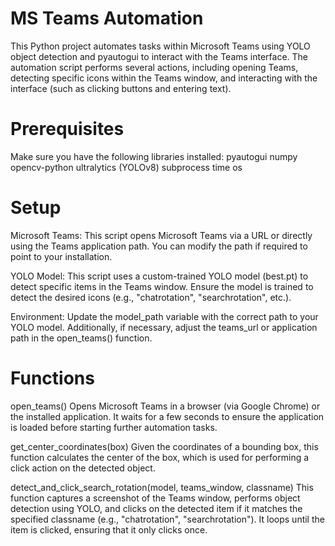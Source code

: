 # MS Teams Automation
This Python project automates tasks within Microsoft Teams using YOLO object detection and pyautogui to interact with the Teams interface. The automation script performs several actions, including opening Teams, detecting specific icons within the Teams window, and interacting with the interface (such as clicking buttons and entering text).

# Prerequisites
Make sure you have the following libraries installed:
pyautogui
numpy
opencv-python
ultralytics (YOLOv8)
subprocess
time
os
# Setup
Microsoft Teams: This script opens Microsoft Teams via a URL or directly using the Teams application path. You can modify the path if required to point to your installation.

YOLO Model: This script uses a custom-trained YOLO model (best.pt) to detect specific items in the Teams window. Ensure the model is trained to detect the desired icons (e.g., "chatrotation", "searchrotation", etc.).

Environment: Update the model_path variable with the correct path to your YOLO model. Additionally, if necessary, adjust the teams_url or application path in the open_teams() function.

# Functions
open_teams()
Opens Microsoft Teams in a browser (via Google Chrome) or the installed application. It waits for a few seconds to ensure the application is loaded before starting further automation tasks.

get_center_coordinates(box)
Given the coordinates of a bounding box, this function calculates the center of the box, which is used for performing a click action on the detected object.

detect_and_click_search_rotation(model, teams_window, classname)
This function captures a screenshot of the Teams window, performs object detection using YOLO, and clicks on the detected item if it matches the specified classname (e.g., "chatrotation", "searchrotation"). It loops until the item is clicked, ensuring that it only clicks once.
